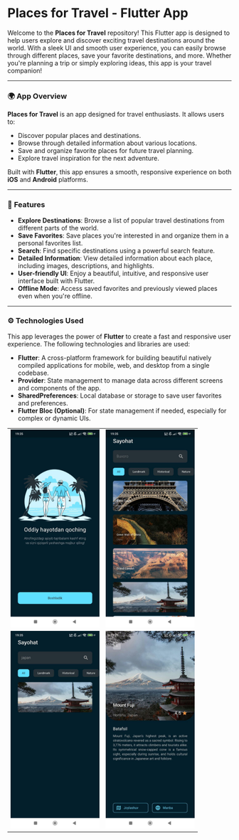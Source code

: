 # Places for Travel - Flutter App

Welcome to the **Places for Travel** repository! This Flutter app is designed to help users explore and discover exciting travel destinations around the world. With a sleek UI and smooth user experience, you can easily browse through different places, save your favorite destinations, and more. Whether you're planning a trip or simply exploring ideas, this app is your travel companion!

---

### 🌍 **App Overview**

**Places for Travel** is an app designed for travel enthusiasts. It allows users to:
- Discover popular places and destinations.
- Browse through detailed information about various locations.
- Save and organize favorite places for future travel planning.
- Explore travel inspiration for the next adventure.

Built with **Flutter**, this app ensures a smooth, responsive experience on both **iOS** and **Android** platforms.

---

### 🚀 **Features**

- **Explore Destinations**: Browse a list of popular travel destinations from different parts of the world.
- **Save Favorites**: Save places you're interested in and organize them in a personal favorites list.
- **Search**: Find specific destinations using a powerful search feature.
- **Detailed Information**: View detailed information about each place, including images, descriptions, and highlights.
- **User-friendly UI**: Enjoy a beautiful, intuitive, and responsive user interface built with Flutter.
- **Offline Mode**: Access saved favorites and previously viewed places even when you're offline.

---

### ⚙️ **Technologies Used**

This app leverages the power of **Flutter** to create a fast and responsive user experience. The following technologies and libraries are used:

- **Flutter**: A cross-platform framework for building beautiful natively compiled applications for mobile, web, and desktop from a single codebase.
- **Provider**: State management to manage data across different screens and components of the app.
- **SharedPreferences**: Local database or storage to save user favorites and preferences.
- **Flutter Bloc (Optional)**: For state management if needed, especially for complex or dynamic UIs.


<table>
  <tr>
    <td><img src="images/1.jpg" alt="Photo 4" width="200"/></td>
    <td><img src="images/2.jpg" alt="Photo 5" width="200"/></td>
  </tr>
  <tr>
    <td><img src="images/4.jpg" alt="Photo 6" width="200"/></td>
    <td><img src="images/3.jpg" alt="Photo 3" width="200"/></td>
  </tr>
</table>
